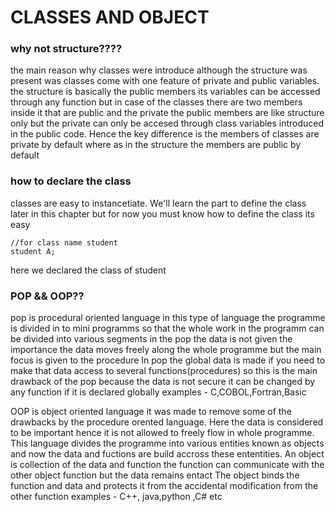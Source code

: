 # CLASSES AND OBJECT
### why not structure????

the main reason why classes were introduce although the structure was present was classes come with one feature of private  and public variables. the structure is basically the public members 
its variables can be accessed through any function but in case of the classes there are two members inside it that are public and the private the public members are like structure only but the private can only be accesed through class variables
introduced in the public code. Hence the key difference is  the members of classes are private by default where as in the structure the members are public by default

### how to declare the class
classes are easy to instancetiate. We'll learn the part to define the class later in this chapter but for now you must know how to define the class its easy </br>
```
//for class name student 
student A;
```
here we declared the class of student 

### POP && OOP??

pop is procedural oriented language in this type of language the programme is divided in to mini programms so that the whole work in the programm can be divided into various segments in the pop the data is not given the importance the data moves freely along the whole programme but the main focus is given to the procedure
In pop the global data is made if you need to make that data access to several functions(procedures)  so this is the main drawback of the pop because the data is not secure it can be changed by any function if it is declared globally examples - C,COBOL,Fortran,Basic

OOP is object oriented language it was made to remove some of the drawbacks by the procedure orented language. Here the data is considered to be important hence it is not allowed to freely flow in whole programme. This language divides the programme into various entities known as objects and now the data and fuctions are build accross these ententities. An object is collection of the data and function the function can communicate with the other object function but the data remains entact
The object binds the function and data and protects it from the accidental modification from the other function examples - C++, java,python ,C# etc
